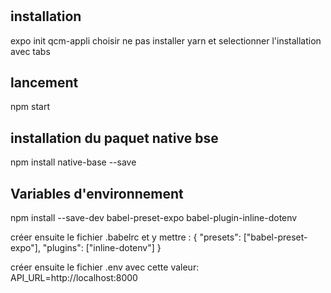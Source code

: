 #

## installation
expo init qcm-appli
choisir ne pas installer yarn
et selectionner l'installation avec tabs

## lancement
npm start

## installation du paquet native bse
npm install native-base --save

## Variables d'environnement
npm install --save-dev babel-preset-expo babel-plugin-inline-dotenv

créer ensuite le fichier .babelrc
et y mettre :
{ "presets": ["babel-preset-expo"], "plugins": ["inline-dotenv"] }

créer ensuite le fichier .env avec cette valeur:
API_URL=http://localhost:8000


